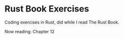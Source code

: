 # Rust Book Exercises

Coding exercises in Rust, did while I read The Rust Book.

Now reading: Chapter 12
